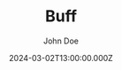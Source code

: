 ---
title: "Buff"
subtitle: ""
meta_title: ""
description: "Buff"
date: 2024-03-02T13:00:00.000Z
price: 13,50
photo:
    enable: true
    image: "images/shop/2024/buff_1600x1600.png"
    photographer: ""
categories: [""]
author: "John Doe"
tags: [""]
draft: false
---